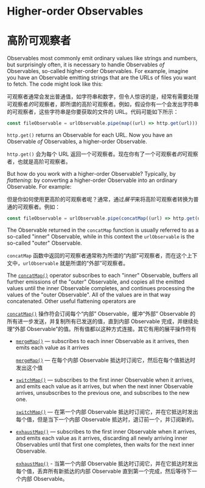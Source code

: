 # Higher-order Observables

# 高阶可观察者

Observables most commonly emit ordinary values like strings and numbers, but surprisingly often, it is necessary to handle Observables _of_ Observables, so-called higher-order Observables. For example, imagine you have an Observable emitting strings that are the URLs of files you want to fetch. The code might look like this:

可观察者通常会发出普通值，如字符串和数字，但令人惊讶的是，经常有需要处理可观察者*的*可观察者，即所谓的高阶可观察者。例如，假设你有一个会发出字符串的可观察者，这些字符串是你要获取的文件的 URL。代码可能如下所示：

```ts
const fileObservable = urlObservable.pipe(map((url) => http.get(url)));
```

`http.get()` returns an Observable for each URL. Now you have an Observable _of_ Observables, a higher-order Observable.

`http.get()` 会为每个 URL 返回一个可观察者。现在你有了一个可观察者*的*可观察者，也就是高阶可观察者。

But how do you work with a higher-order Observable? Typically, by _flattening_: by converting a higher-order Observable into an ordinary Observable. For example:

但是你如何使用更高阶的可观察者呢？通常，通过*展平*来将高阶可观察者转换为普通的可观察者。例如：

```ts
const fileObservable = urlObservable.pipe(concatMap((url) => http.get(url)));
```

The Observable returned in the `concatMap` function is usually referred to as a so-called "inner" Observable, while in this context the `urlObservable` is the so-called "outer" Observable.

`concatMap` 函数中返回的可观察者通常称为所谓的“内部”可观察者，而在这个上下文中，`urlObservable` 就是所谓的“外部”可观察者。

The [`concatMap()`](/api/operators/concatMap) operator subscribes to each "inner" Observable, buffers all further emissions of the "outer" Observable, and copies all the emitted values until the inner Observable completes, and continues processing the values of the "outer Observable". All of the values are in that way concatenated. Other useful flattening operators are

[`concatMap()`](/api/operators/concatMap) 操作符会订阅每个“内部” Observable，缓冲“外部” Observable 的所有进一步发送，并复制所有已发送的值，直到内部 Observable 完成，并继续处理“外部 Observable”的值。所有值都以这种方式连接。其它有用的展平操作符有

- [`mergeMap()`](/api/operators/mergeMap) — subscribes to each inner Observable as it arrives, then emits each value as it arrives

  [`mergeMap()`](/api/operators/mergeMap) — 在每个内部 Observable 抵达时订阅它，然后在每个值抵达时发出这个值

- [`switchMap()`](/api/operators/switchMap) — subscribes to the first inner Observable when it arrives, and emits each value as it arrives, but when the next inner Observable arrives, unsubscribes to the previous one, and subscribes to the new one.

  [`switchMap()`](/api/operators/switchMap) — 在第一个内部 Observable 抵达时订阅它，并在它抵达时发出每个值，但是当下一个内部 Observable 抵达时，退订前一个，并订阅新的。

- [`exhaustMap()`](/api/operators/exhaustMap) — subscribes to the first inner Observable when it arrives, and emits each value as it arrives, discarding all newly arriving inner Observables until that first one completes, then waits for the next inner Observable.

  [`exhaustMap()`](/api/operators/exhaustMap) - 当第一个内部 Observable 抵达时订阅它，并在它抵达时发出每个值，丢弃所有新抵达的内部 Observable 直到第一个完成，然后等待下一个内部 Observable。
